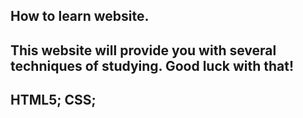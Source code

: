 How to learn website.
--------------------
This website will provide you with several techniques of studying.
Good luck with that!
--------------------
HTML5; CSS;
--------------------
